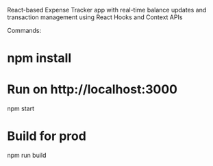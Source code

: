 React-based Expense Tracker app with real-time balance updates and transaction management using React Hooks and Context APIs

Commands:

# npm install

# Run on http://localhost:3000

npm start

# Build for prod

npm run build
